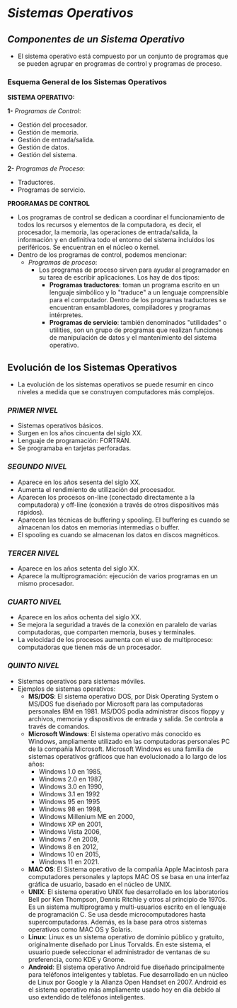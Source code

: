 # ***Sistemas Operativos***
## *Componentes de un Sistema Operativo*
- El sistema operativo está compuesto por un conjunto de programas que se pueden agrupar en programas de control y programas de proceso.

### **Esquema General de los ​Sistemas Operativos**
**SISTEMA OPERATIVO:**

**1-** *Programas de Control*:
  - Gestión del procesador.
  - Gestión de memoria.
  - Gestión de entrada/salida.
  - Gestión de datos.
  - Gestión del sistema.
    
**2-** *Programas de Proceso*:
  - Traductores.
  - Programas de servicio.

**PROGRAMAS DE CONTROL**
- Los programas de control se dedican a coordinar el funcionamiento de todos los recursos y elementos de la computadora, es decir, el procesador, la memoria, las operaciones de entrada/salida, la información y en definitiva todo el entorno del sistema incluidos los periféricos. Se encuentran en el núcleo o kernel.​
- Dentro de los programas de control, podemos mencionar:
  - *Programas de proceso*:
    - Los programas de proceso sirven para ayudar al programador en su tarea de escribir aplicaciones. Los hay de dos tipos:
      - **Programas traductores**: toman un programa escrito en un lenguaje simbólico y lo "traduce" a un lenguaje comprensible para el computador. Dentro de los programas traductores se encuentran ensambladores, compiladores y programas intérpretes.
      - **Programas de servicio**: también denominados "utilidades" o utilities, son un grupo de programas que realizan funciones de manipulación de datos y el mantenimiento del sistema operativo.

## **Evolución de los Sistemas Operativos**
- La evolución de los sistemas operativos se puede resumir en cinco niveles a medida que se construyen computadores más complejos.

### *PRIMER NIVEL*
- Sistemas operativos básicos.
- Surgen en los años cincuenta del siglo XX.
- Lenguaje de programación: FORTRAN.
- Se programaba en tarjetas perforadas.
  
### *SEGUNDO NIVEL*
- Aparece en los años sesenta del siglo XX.
- Aumenta el rendimiento de utilización del procesador.
- Aparecen los procesos on-line (conectado directamente a la computadora) y off-line (conexión a través de otros dispositivos más rápidos).
- Aparecen las técnicas de buffering y spooling. El buffering es cuando se almacenan los datos en memorias intermedias o buffer.
- El spooling es cuando se almacenan los datos en discos magnéticos.
  
### *TERCER NIVEL*
- Aparece en los años setenta del siglo XX.
- Aparece la multiprogramación: ejecución de varios programas en un mismo procesador.

### *CUARTO NIVEL*
- Aparece en los años ochenta del siglo XX.
- Se mejora la seguridad a través de la conexión en paralelo de varias computadoras, que comparten memoria, buses y terminales.
- La velocidad de los procesos aumenta con el uso de multiproceso: computadoras que tienen más de un procesador.

### *QUINTO NIVEL*
- Sistemas operativos para sistemas móviles.
- Ejemplos de sistemas operativos:
  - **MS/DOS**: El sistema operativo DOS, por Disk Operating System o MS/DOS fue diseñado por Microsoft para las computadoras personales IBM en 1981. MS/DOS podía administrar discos floppy y archivos, memoria y dispositivos de entrada y salida. Se controla a través de comandos.
  - **Microsoft Windows**: El sistema operativo más conocido es Windows, ampliamente utilizado en las computadoras personales PC de la compañía Microsoft. Microsoft Windows es una familia de sistemas operativos gráficos que han evolucionado a lo largo de los años:
      - Windows 1.0 en 1985,
      - Windows 2.0 en 1987,
      - Windows 3.0 en 1990,
      - Windows 3.1 en 1992
      - Windows 95 en 1995
      - Windows 98 en 1998,
      - Windows Millenium ME en 2000,
      - Windows XP en 2001,
      - Windows Vista 2006,
      - Windows 7 en 2009,
      - Windows 8 en 2012,
      - Windows 10 en 2015,
      - Windows 11 en 2021.
  - **MAC OS**: El Sistema operativo de la compañía Apple Macintosh para computadores personales y laptops MAC OS se basa en una interfaz gráfica de usuario, basado en el núcleo de UNIX.
  - **UNIX**: El sistema operativo UNIX fue desarrollado en los laboratorios Bell por Ken Thompson, Dennis Ritchie y otros al principio de 1970s. Es un sistema multiprograma y multi-usuarios escrito en el lenguaje de programación C. Se usa desde microcomputadores hasta supercomputadoras. Además, es la base para otros sistemas operativos como MAC OS y Solaris.
  - **Linux**: Linux es un sistema operativo de dominio público y gratuito, originalmente diseñado por Linus Torvalds. En este sistema, el usuario puede seleccionar el administrador de ventanas de su preferencia, como KDE y Gnome.
  - **Android**: El sistema operativo Android fue diseñado principalmente para teléfonos inteligentes y tabletas. Fue desarrollado en un núcleo de Linux por Google y la Alianza Open Handset en 2007. Android es el sistema operativo más ampliamente usado hoy en día debido al uso extendido de teléfonos inteligentes.
